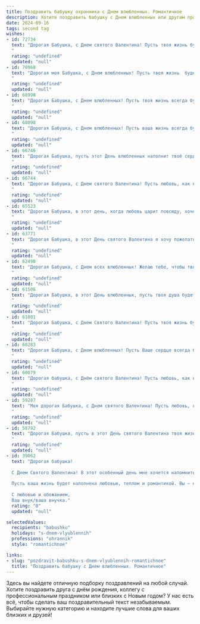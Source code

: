 ```yaml
---
title: Поздравить бабушку охранника с Днем влюбленных. Романтичное
description: Хотите поздравить бабушку с Днем влюбленных или другим праздником? Наш ИИ создаст незабываемое поздравление, а вы обязательно выделитесь среди других.  
date: 2024-09-16
tags: second tag
wishes:
- id: 72734
  text: "Дорогая Бабушка, с Днем святого Валентина! Пусть твоя жизнь будет полна любви, заботы и нежности, как яркая роза в цветущем саду. Спасибо за твою храбрость и верность, ты – настоящий охранник нашего счастья! 💖
  "
  rating: "undefined"
  updated: "null"
- id: 70960
  text: "Дорогая моя Бабушка, с Днем влюбленных! Пусть твоя жизнь  будет наполнена любовью, заботой и нежностью, как ты сама даришь их нам!  Ты — настоящая Ромашка в саду нашей семьи, и ваша с Дедушкой история — самая романтичная сказка! Желаю вам долгих лет  вместе  в  тепле  и  любви! 😉😍
  "
  rating: "undefined"
  updated: "null"
- id: 68998
  text: "Дорогая Бабушка, с Днем влюбленных! Пусть твоя жизнь всегда будет полна любви, как твои объятия теплом. Пусть каждый день будет пропитан нежностью, как и твоя забота обо всех нас. Спасибо за твою верность и любовь, ты — настоящий Ангел-хранитель! С праздником!
  "
  rating: "undefined"
  updated: "null"
- id: 68098
  text: "Дорогая Бабушка, с Днем влюбленных! Пусть ваша жизнь всегда будет наполнена любовью, теплом и заботой. Спасибо за вашу храбрость и верность, за то, что вы – настоящий охранник семейного очага. Вы -  настоящая героиня!
  "
  rating: "undefined"
  updated: "null"
- id: 66746
  text: "Дорогая Бабушка, пусть этот День влюбленных наполнит твоё сердце любовью и теплом, как твой любимый чайный напиток! Пусть твоя служба охраны всегда будет спокойной и мирной, а  ты – самая счастливая и любимая женщина на свете!
  "
  rating: "undefined"
  updated: "null"
- id: 66744
  text: "Дорогая Бабушка, с Днем святого Валентина! Пусть любовь, как верный охранник, всегда оберегает тебя от всех невзгод, а сердце бьется в унисон с ритмом счастья!
  "
  rating: "undefined"
  updated: "null"
- id: 65523
  text: "Дорогая Бабушка, в этот день, когда любовь царит повсюду, хочется пожелать тебе огромной любви, которая всегда согревает твое сердце! Пусть твое доброе сердце всегда будет окружено заботой, а твоя душа -  яркими, как твоя улыбка, чувствами! С Днем святого Валентина!
  "
  rating: "undefined"
  updated: "null"
- id: 63771
  text: "Дорогая Бабушка, в этот День святого Валентина я хочу пожелать тебе морю любви и нежности, океанов счастья и радости!  Пусть твоя жизнь будет полна ярких моментов, как праздничный салют, а  в сердце всегда царит весенняя  весна!
  "
  rating: "undefined"
  updated: "null"
- id: 62490
  text: "Дорогая Бабушка, с Днем всех влюбленных! Желаю тебе, чтобы твоя жизнь, как и работа охранника, была полна любви и защиты. Пусть каждый день будет наполнен теплом, нежностью и заботой! 😊💖
  "
  rating: "undefined"
  updated: "null"
- id: 61506
  text: "Дорогая Бабушка, в этот День влюбленных, пусть твоя душа будет полна любви, как сердце солдата, охраняющего свой пост.  Пусть твои глаза сияют от счастья, а сердце бьется в такт с ритмом любви!  С Днем святого Валентина!
  "
  rating: "undefined"
  updated: "null"
- id: 61001
  text: "Дорогая Бабушка, с Днем Святого Валентина! Пусть твоя жизнь будет такой же яркой и полной любви, как сияние звезд, охраняемых твоим любимым внуком-охранником.  ❤️
  "
  rating: "undefined"
  updated: "null"
- id: 60283
  text: "Дорогая Бабушка, с Днем влюбленных! Пусть Ваше сердце всегда будет согрето любовью, как и душа каждого, кто Вас окружает. Спасибо за Вашу заботу и нежность!  ❤️
  "
  rating: "undefined"
  updated: "null"
- id: 60079
  text: "Дорогая бабушка, с Днём святого Валентина! Пусть любовь, как верный охранник, всегда оберегает тебя от неприятностей, а каждый день будет полон тепла и нежности.
  "
  rating: "undefined"
  updated: "null"
- id: 59287
  text: "Моя дорогая Бабушка, с Днем святого Валентина! Пусть любовь, как твой нежный взгляд, согревает тебя каждый день. Спасибо за твою заботу и всю ту любовь, что ты даришь нам.
  "
  rating: "undefined"
  updated: "null"
- id: 58792
  text: "Дорогая Бабушка, пусть в этот День святого Валентина твоя жизнь будет полна любви, как сияние звёздной ночи! Спасибо, что всегда была моим надёжным \"охранником\" и  окружала меня своей заботой. С праздником!
  "
  rating: "undefined"
  updated: "null"
- id: 39062
  text: "Дорогая бабушка!
  
  С Днем Святого Валентина! В этот особенный день мне хочется напомнить, как вы охраняете наше семейное счастье и тепло. Ваша забота — как крепкий замок, защищающий нас от ненастья и грусти.
  
  Пусть ваша жизнь будет наполнена любовью, теплом и романтикой. Вы — наше вдохновение, и ваше сердце, полное любви, освещает наш путь. Желаю вам счастья, здоровья и радостных моментов, которые будут согревать душу.
  
  С любовью и обожанием,
  Ваш внук/ваша внучка."
  rating: "0"
  updated: "null"

selectedValues:
  recipients: "babushku"
  holidays: "s-dnem-vlyublennih"
  professions: "ohrannik"
  style: "romantichnoe"

links:
- slug: "pozdravit-babushku-s-dnem-vlyublennih-romantichnoe"
  title: "Поздравить бабушку с Днем влюбленных. Романтичное"
---
```


Здесь вы найдете отличную подборку поздравлений на любой случай. 
Хотите поздравить друга с днём рождения, коллегу с профессиональным праздником или близких с Новым годом? У нас есть всё, чтобы сделать ваш поздравительный текст незабываемым. Выбирайте нужную категорию и находите лучшие слова для ваших близких и друзей!
